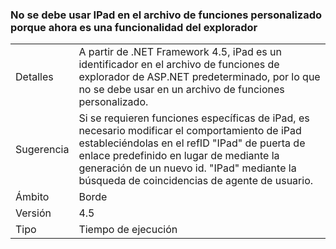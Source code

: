 ### <a name="ipad-should-not-be-used-in-custom-capabilities-file-because-it-is-now-a-browser-capability"></a>No se debe usar IPad en el archivo de funciones personalizado porque ahora es una funcionalidad del explorador

|   |   |
|---|---|
|Detalles|A partir de .NET Framework 4.5, iPad es un identificador en el archivo de funciones de explorador de ASP.NET predeterminado, por lo que no se debe usar en un archivo de funciones personalizado.|
|Sugerencia|Si se requieren funciones específicas de iPad, es necesario modificar el comportamiento de iPad estableciéndolas en el refID &quot;IPad&quot; de puerta de enlace predefinido en lugar de mediante la generación de un nuevo id. &quot;IPad&quot; mediante la búsqueda de coincidencias de agente de usuario.|
|Ámbito|Borde|
|Versión|4.5|
|Tipo|Tiempo de ejecución|

